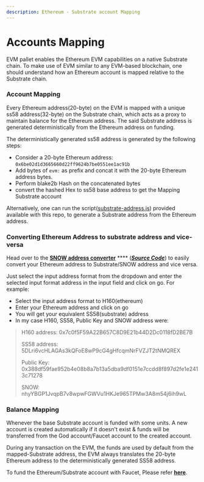 ```yaml
---
description: Ethereum - Substrate account Mapping
---
```


# Accounts Mapping

EVM pallet enables the Ethereum EVM capabilities on a native Substrate chain. To make use of EVM similar to any EVM-based blockchain, one should understand how an Ethereum account is mapped relative to the Substrate chain.

### Account Mapping

Every Ethereum address(20-byte) on the EVM is mapped with a unique ss58 address(32-byte) on the Substrate chain, which acts as a proxy to maintain balance for the Ethereum address. The said Substrate address is generated deterministically from the Ethereum address on funding.

The deterministically generated ss58 address is generated by the following steps:

* Consider a 20-byte Ethereum address: `0x6be02d1d3665660d22ff9624b7be0551ee1ac91b`
* Add bytes of `evm:` as prefix and concat it with the 20-byte Ethereum address bytes.
* Perform blake2b Hash on the concatenated bytes
* convert the hashed Hex to ss58 base address to get the Mapping Substrate account

Alternatively, one can run the script([substrate-address.js](https://github.com/web3labs/ice-network/blob/main/utils/substrate-address.js)) provided available with this repo, to generate a Substrate address from the Ethereum address.

### Converting Ethereum Address to substrate address and vice-versa

Head over to the [**SNOW address converter**](https://snow-address-converter.netlify.app/) **** ([_**Source Code**_](https://github.com/sharma66mahesh/ss58-h160-converter-react)) to easily convert your Ethereum address to Substrate/SNOW address and vice versa.&#x20;

Just select the input address format from the dropdown and enter the selected input format address in the input field and click on go. For example:

* Select the input address format to H160(ethereum)
* Enter your Ethereum address and click on go
* You will get your equivalent SS58(substrate) address
* In my case H160, SS58, Public Key and SNOW address were:

> H160 address: 0x7c0f5F59A22B657C8D9E21b44D2Dc0118fD2BE7B
>
> SS58 address: 5DLri6vcHLAGAs3kQFoE8wP9cG4gHfcqmNrFVZJT2tNMQREX
>
> Public Key: 0x388df59fae952b4e08b8a7b13a5dba9df0151e7ccdd8f897d2fe1e2413c71278
>
> SNOW: nhyYBGP1JvqpB7v8wpwFGWVu1HKJe965TPMw3A8m54j6ih9wL

### Balance Mapping

Whenever the base Substrate account is funded with some units. A new account is created automatically if it doesn't exist & funds will be transferred from the God account/Faucet account to the created account.

During any transaction on the EVM, the funds are used by default from the mapped-Substrate address, the EVM always translates the 20-byte Ethereum address to the deterministically generated SS58 address.

To fund the Ethereum/Substrate account with Faucet, Please refer [**here**](../build/faucet/#funding-substrate-account-with-icz-testnet).&#x20;
